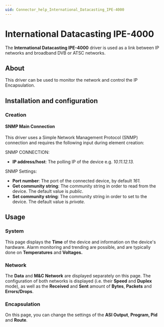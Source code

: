 ```yaml
---
uid: Connector_help_International_Datacasting_IPE-4000
---
```


# International Datacasting IPE-4000

The **International Datacasting IPE-4000** driver is used as a link between IP networks and broadband DVB or ATSC networks.

## About

This driver can be used to monitor the network and control the IP Encapsulation.

## Installation and configuration

### Creation

#### SNMP Main Connection

This driver uses a Simple Network Management Protocol (SNMP) connection and requires the following input during element creation:

SNMP CONNECTION:

- **IP address/host**: The polling IP of the device e.g. *10.11.12.13.*

SNMP Settings:

- **Port number**: The port of the connected device, by default *161.*
- **Get community string**: The community string in order to read from the device. The default value is *public*.
- **Set community string**: The community string in order to set to the device. The default value is *private.*

## Usage

### System

This page displays the **Time** of the device and information on the device's hardware. Alarm monitoring and trending are possible, and are typically done on **Temperatures** and **Voltages.**

### Network

The **Data** and **M&C Network** are displayed separately on this page. The configuration of both networks is displayed (i.e. their **Speed** and **Duplex** mode), as well as the **Received** and **Sent** amount of **Bytes**, **Packets** and **Errors/Drops**.

### Encapsulation

On this page, you can change the settings of the **ASI Output**, **Program, Pid** and **Route**.
